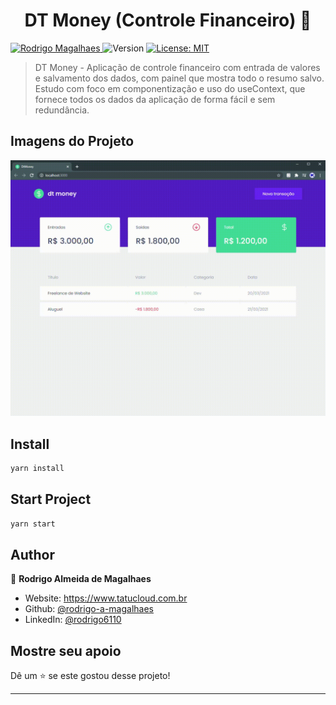 <h1 align="center">DT Money (Controle Financeiro) 👋</h1>
<p>
  <a href="https://www.linkedin.com/in/rodrigo6110/" title="Rodrigo Magalhaes">
    <img 
      alt="Rodrigo Magalhaes" 
      src="https://img.shields.io/badge/-Rodrigo-5965e0?style=flat&logo=Linkedin&logoColor=white" />
   </a>
  <img alt="Version" src="https://img.shields.io/badge/version-1.0.0-blue.svg?cacheSeconds=2592000" />
  <a href="#" target="_blank">
    <img alt="License: MIT" src="https://img.shields.io/badge/License-MIT-yellow.svg" />
  </a>
</p>

> DT Money - Aplicação de controle financeiro com entrada de valores e salvamento dos dados, com painel que mostra todo o resumo salvo. Estudo com foco em componentização e uso do useContext, que fornece todos os dados da aplicação de forma fácil e sem redundância.

## Imagens do Projeto
<p align="center">
  <img src="https://github.com/rodrigo-a-magalhaes/aula-dtmoney/blob/main/github/demostracao.gif?raw=true">
</p>

## Install

```sh
yarn install
```

## Start Project

```sh
yarn start
```

## Author

👤 **Rodrigo Almeida de Magalhaes**

* Website: https://www.tatucloud.com.br
* Github: [@rodrigo-a-magalhaes](https://github.com/rodrigo-a-magalhaes)
* LinkedIn: [@rodrigo6110](https://linkedin.com/in/rodrigo6110)

## Mostre seu apoio

Dê um ⭐️ se este gostou desse projeto!

***
